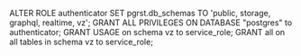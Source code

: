 ALTER ROLE authenticator SET pgrst.db_schemas TO 'public, storage, graphql, realtime, vz';
GRANT ALL PRIVILEGES ON DATABASE "postgres" to authenticator;
GRANT USAGE on schema vz to service_role;
GRANT all on all tables in schema vz to service_role;